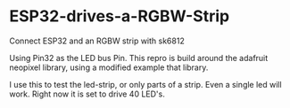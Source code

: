 # ESP32-drives-a-RGBW-Strip
Connect ESP32 and an RGBW strip with sk6812

Using Pin32 as the LED bus Pin. This repro is build around the adafruit neopixel library, using a modified
example that library.

I use this to test the led-strip, or only parts of a strip. Even a single led will work.
Right now it is set to drive 40 LED's.
